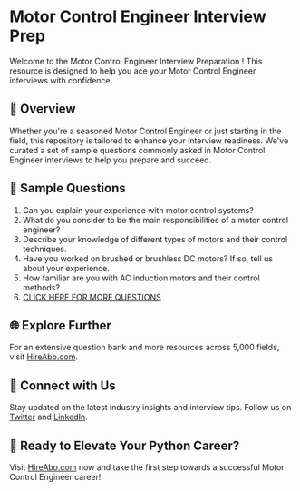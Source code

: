 # Motor Control Engineer Interview Prep

Welcome to the Motor Control Engineer Interview Preparation ! This resource is designed to help you ace your Motor Control Engineer interviews with confidence.

## 🚀 Overview

Whether you're a seasoned Motor Control Engineer or just starting in the field, this repository is tailored to enhance your interview readiness. We've curated a set of sample questions commonly asked in Motor Control Engineer interviews to help you prepare and succeed.

## 📝 Sample Questions

1. Can you explain your experience with motor control systems?
2. What do you consider to be the main responsibilities of a motor control engineer?
3. Describe your knowledge of different types of motors and their control techniques.
4. Have you worked on brushed or brushless DC motors? If so, tell us about your experience.
5. How familiar are you with AC induction motors and their control methods?
6. [CLICK HERE FOR MORE QUESTIONS](https://hireabo.com/job/3_2_37/Motor%20Control%20Engineer)

## 🌐 Explore Further

For an extensive question bank and more resources across 5,000 fields, visit [HireAbo.com](https://www.hireabo.com).

## 📱 Connect with Us

Stay updated on the latest industry insights and interview tips. Follow us on [Twitter](https://twitter.com/hireabo) and [LinkedIn](https://www.linkedin.com/in/hire-abo-3609972a8/).

## 🚀 Ready to Elevate Your Python Career?

Visit [HireAbo.com](https://www.hireabo.com) now and take the first step towards a successful Motor Control Engineer career!